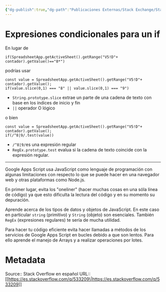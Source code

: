 ```yaml
---
{"dg-publish":true,"dg-path":"Publicaciones Externas/Stack Exchange/Stack Overflow en español/es.stackoverflow.com-533209.md","permalink":"/publicaciones-externas/stack-exchange/stack-overflow-en-espanol/es-stackoverflow-com-533209/","title":"Expresiones condicionales para un if","hide":true,"noteIcon":"default","created":"2024-04-03T12:49:10.728-06:00","updated":"2024-04-05T16:43:57.725-06:00"}
---
```


# Expresiones condicionales para un if

En lugar de 
```
if(SpreadsheetApp.getActiveSheet().getRange("V5!D"+ contador).getValue()=="8*")
```
podrías usar

```
const value = SpreadsheetApp.getActiveSheet().getRange("V5!D"+ contador).getValue();
if(value.slice(0,1) === "8" || value.slice(0,1) === "9")
```

- `String.prototype.slice` extrae un parte de una cadena de texto con base en los índices de inicio y fin
- `||` operador O lógico

o bien

```
const value = SpreadsheetApp.getActiveSheet().getRange("V5!D"+ contador).getValue();
if(/^8|9/.test(value))
```

- `/^8|9/`es una expresión regular
- `RegEx.prototype.test` evalua si la cadena de texto coincide con la expresión regular. 
<hr>

Google Apps Script usa JavaScript como lenguaje de programación con algunas limitaciones con respecto lo que se puede hacer en una navegador web y otras plataformas como Node.js.

En primer lugar, evita los "oneliner" (hacer muchas cosas en una sóla línea de código) ya que esto dificulta la lectura del código y en su momento su depuración.

Aprende acerca de los tipos de datos y objetos de JavaScript. En este caso en particular `string` (primitivo) y `String` (objeto) son esenciales. También `RegEx` (expresiones regulares) te sería de mucha utilidad.

Para hacer tu código eficiente evita hacer llamadas a métodos de los servicios de Google Apps Script en bucles debido a que son lentos. Para ello aprende el manejo de Arrays y a realizar operaciones por lotes.


# Metadata
Source:: Stack Overflow en español
URL:: [[https://es.stackoverflow.com/q/533209\|https://es.stackoverflow.com/q/533209]]


